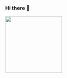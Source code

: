 ### Hi there 👋
<img height="180em" src="https://github-readme-stats.vercel.app/api?username=Viklysx&show_icons=true&hide_border=true&&count_private=true&include_all_commits=true" />

<!--
**Viklysx/Viklysx** is a ✨ _special_ ✨ repository because its `README.md` (this file) appears on your GitHub profile.


